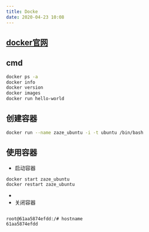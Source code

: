 ```yaml
---
title: Docke
date: 2020-04-23 10:08
---
```


## [docker官网](https://hub.docker.com/)

## cmd 
```bash
docker ps -a
docker info 
docker version
docker images
docker run hello-world
```
## 创建容器
```bash
docker run --name zaze_ubuntu -i -t ubuntu /bin/bash
```

## 使用容器
- 启动容器
```
docker start zaze_ubuntu
docker restart zaze_ubuntu
```
-
- 关闭容器
```

```
```bash
root@61aa5874efdd:/# hostname
61aa5874efdd
```

